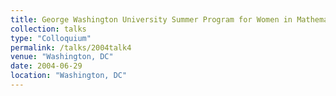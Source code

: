 ```yaml
---
title: George Washington University Summer Program for Women in Mathematics
collection: talks
type: "Colloquium" 
permalink: /talks/2004talk4
venue: "Washington, DC"
date: 2004-06-29
location: "Washington, DC"
---
```


